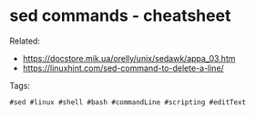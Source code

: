 # sed commands - cheatsheet

Related:

* <https://docstore.mik.ua/orelly/unix/sedawk/appa_03.htm>
* <https://linuxhint.com/sed-command-to-delete-a-line/>

Tags:

    #sed #linux #shell #bash #commandLine #scripting #editText
